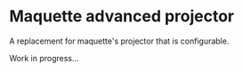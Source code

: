 # Maquette advanced projector
A replacement for maquette's projector that is configurable.

Work in progress...
